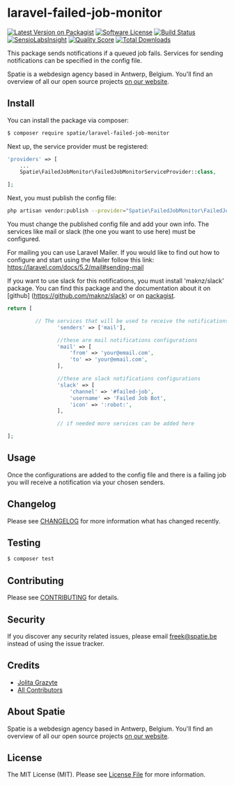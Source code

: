 # laravel-failed-job-monitor

[![Latest Version on Packagist](https://img.shields.io/packagist/v/spatie/laravel-failed-job-monitor.svg?style=flat-square)](https://packagist.org/packages/spatie/laravel-failed-job-monitor)
[![Software License](https://img.shields.io/badge/license-MIT-brightgreen.svg?style=flat-square)](LICENSE.md)
[![Build Status](https://img.shields.io/travis/spatie/laravel-failed-job-monitor/master.svg?style=flat-square)](https://travis-ci.org/spatie/laravel-failed-job-monitor)
[![SensioLabsInsight](https://img.shields.io/sensiolabs/i/f2aaa07e-2960-4ed5-a130-626e990fef3f.svg?style=flat-square)](https://insight.sensiolabs.com/projects/f2aaa07e-2960-4ed5-a130-626e990fef3f)
[![Quality Score](https://img.shields.io/scrutinizer/g/spatie/laravel-failed-job-monitor.svg?style=flat-square)](https://scrutinizer-ci.com/g/spatie/laravel-failed-job-monitor)
[![Total Downloads](https://img.shields.io/packagist/dt/spatie/laravel-failed-job-monitor.svg?style=flat-square)](https://packagist.org/packages/spatie/laravel-failed-job-monitor)

This package sends notifications if a queued job fails. Services for sending notifications can be specified in the config file.

Spatie is a webdesign agency based in Antwerp, Belgium. You'll find an overview of all our open source projects [on our website](https://spatie.be/opensource).

## Install

You can install the package via composer:
``` bash
$ composer require spatie/laravel-failed-job-monitor
```

Next up, the service provider must be registered:

```php
'providers' => [
    ...
    Spatie\FailedJobMonitor\FailedJobMonitorServiceProvider::class,

];
```

Next, you must publish the config file:

```bash
php artisan vendor:publish --provider="Spatie\FailedJobMonitor\FailedJobMonitorServiceProvider"
```

You must change the published config file and add your own info.
The services like mail or slack (the one you want to use here) must be configured.

For mailing you can use Laravel Mailer.
If you would like to find out how to configure and start using the Mailer follow this link: https://laravel.com/docs/5.2/mail#sending-mail

If you want to use slack for this notifications, you must install 'maknz/slack' package.
You can find this package and the documentation about it on [github] (https://github.com/maknz/slack) or on [packagist](https://packagist.org/packages/maknz/slack).


```php
return [

         // The services that will be used to receive the notifications when a queued job fails must be specified in the senders array.
                'senders' => ['mail'],

                //these are mail notifications configurations
                'mail' => [
                    'from' => 'your@email.com',
                    'to' => 'your@email.com',
                ],

                //these are slack notifications configurations
                'slack' => [
                    'channel' => '#failed-job',
                    'username' => 'Failed Job Bot',
                    'icon' => ':robot:',
                ],

                // if needed more services can be added here

];

```

## Usage

Once the configurations are added to the config file and there is a failing job you will receive a notification via your chosen senders.


## Changelog

Please see [CHANGELOG](CHANGELOG.md) for more information what has changed recently.

## Testing

``` bash
$ composer test
```

## Contributing

Please see [CONTRIBUTING](.github/CONTRIBUTING.md) for details.

## Security

If you discover any security related issues, please email freek@spatie.be instead of using the issue tracker.

## Credits

- [Jolita Grazyte](https://github.com/JolitaGrazyte)
- [All Contributors](../../contributors)

## About Spatie
Spatie is a webdesign agency based in Antwerp, Belgium. You'll find an overview of all our open source projects [on our website](https://spatie.be/opensource).

## License

The MIT License (MIT). Please see [License File](LICENSE.md) for more information.
